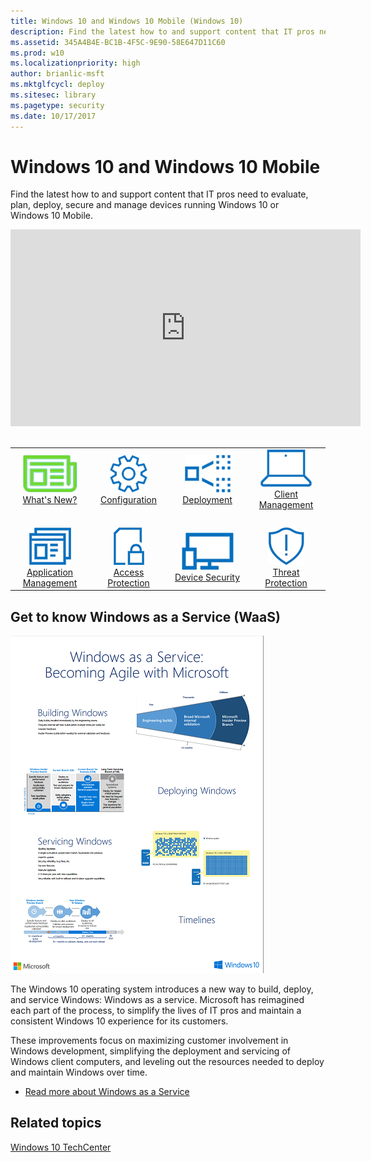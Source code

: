 ```yaml
---
title: Windows 10 and Windows 10 Mobile (Windows 10)
description: Find the latest how to and support content that IT pros need to evaluate, plan, deploy, secure and manage devices running Windows 10 or Windows 10 Mobile.
ms.assetid: 345A4B4E-BC1B-4F5C-9E90-58E647D11C60
ms.prod: w10
ms.localizationpriority: high
author: brianlic-msft
ms.mktglfcycl: deploy
ms.sitesec: library
ms.pagetype: security
ms.date: 10/17/2017
---
```


# Windows 10 and Windows 10 Mobile

Find the latest how to and support content that IT pros need to evaluate, plan, deploy, secure and manage devices running Windows 10 or Windows 10 Mobile.

<center><iframe width="560" height="315" src="https://www.youtube.com/embed/rsiyZEAnap8" frameborder="0" allowfullscreen></iframe></center>
<br>
<table border="0" width="100%" align='center'>
  <tr style="text-align:center;">
    <td align="center" style="width:25%; border:0;">
      <a href="/windows/whats-new/whats-new-windows-10-version-1709"> 
        <img src="images/whats-new-highlight5.png" alt="Read what's new in Windows 10" title="Whats new" />
      <br/>What's New? </a>
    </td>
     <td align="center" style="width:25%; border:0;">
      <a href="/windows/configuration/index">
        <img src="images/configuration5.png" alt="Configure Windows 10 in your enterprise" title="Configure Windows 10" />
      <br/>Configuration </a>
    </td>
    <td align="center" style="width:25%; border:0;">
      <a href="/windows/deployment/index">
        <img src="images/deployment5.png" alt="Windows 10 deployment" title="Windows 10 deployment" />
      <br/>Deployment </a>
    </td>
       <td align="center" style="width:25%; border:0;">
      <a href="/windows/client-management/index">
        <img src="images/client-management5.png" alt="Windows 10 client management" title="Client management" />
      <br/>Client Management </a>
    </td>
  </tr>
  <tr>
   <td align="center" style="width:25%; border:0;"><BR>
   </td>
  </tr>
  <tr style="text-align:center;">
    <td align="center" style="width:25%; border:0;">
      <a href="/windows/application-management/index">
        <img src="images/application-management5.png" alt="Manage applications in your Windows 10 enterprise deployment" title="Application management" />
      <br/>Application Management </a>
    </td>
    <td align="center" style="width:25%; border:0;">
      <a href="/windows/access-protection/index">
        <img src="images/access-protection5.png" alt="Windows 10 access protection" title="Windows 10 access protection" />
      <br/>Access Protection </a>
    </td>
    <td align="center" style="width:25%; border:0;">
      <a href="/windows/device-security/index">
        <img src="images/device-security5.png" alt="Windows 10 device security" title="W10 device security" />
      <br/>Device Security </a>
    </td>
    <td align="center" style="width:25%; border:0;">
      <a href="/windows/threat-protection/index">
        <img src="images/threat-protection5.png" alt="Windows 10 threat protection" title="Windows 10 threat protection" />
      <br/>Threat Protection </a>
    </td>
  </tr>
</table>

## Get to know Windows as a Service (WaaS)

![Get to know Windows as a Service (WaaS)](images/w10-WaaS-poster.png)

The Windows 10 operating system introduces a new way to build, deploy, and service Windows: Windows as a service. Microsoft has reimagined each part of the process, to simplify the lives of IT pros and maintain a consistent Windows 10 experience for its customers.

  These improvements focus on maximizing customer involvement in Windows development, simplifying the deployment and servicing of Windows client computers, and leveling out the resources needed to deploy and maintain Windows over time.
  
  - [Read more about Windows as a Service](/windows/deployment/update/waas-overview)

## Related topics
[Windows 10 TechCenter](https://go.microsoft.com/fwlink/?LinkId=620009)

 


 

